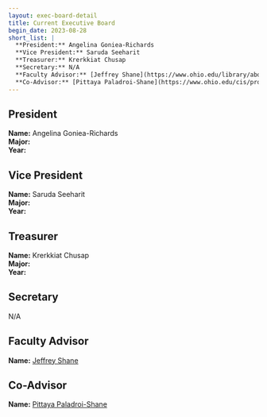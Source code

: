 ```yaml
---
layout: exec-board-detail
title: Current Executive Board
begin_date: 2023-08-28
short_list: |
  **President:** Angelina Goniea-Richards  
  **Vice President:** Saruda Seeharit  
  **Treasurer:** Krerkkiat Chusap  
  **Secretary:** N/A  
  **Faculty Advisor:** [Jeffrey Shane](https://www.ohio.edu/library/about/staff/shane)  
  **Co-Advisor:** [Pittaya Paladroi-Shane](https://www.ohio.edu/cis/profile/paladroi)  
---
```



## President

**Name:** Angelina Goniea-Richards  
**Major:**  
**Year:**  

## Vice President

**Name:** Saruda Seeharit  
**Major:**  
**Year:**  

## Treasurer

**Name:** Krerkkiat Chusap  
**Major:**  
**Year:**  

## Secretary

N/A

## Faculty Advisor

**Name:** [Jeffrey Shane](https://www.ohio.edu/library/about/staff/shane)  

## Co-Advisor

**Name:** [Pittaya Paladroi-Shane](https://www.ohio.edu/cis/profile/paladroi)  
